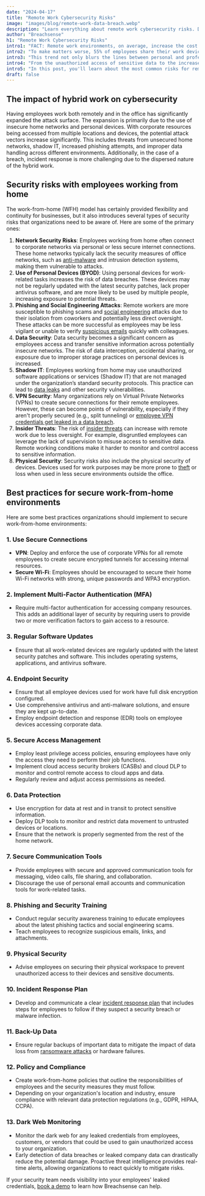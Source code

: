 ```yaml
---
date: "2024-04-17"
title: "Remote Work Cybersecurity Risks"
image: "images/blog/remote-work-data-breach.webp"
description: "Learn everything about remote work cybersecurity risks. Discover the steps needed to protect your organization from data breaches due to remote work."
author: "Breachsense"
h1: "Remote Work Cybersecurity Risks"
intro1: "FACT: Remote work environments, on average, increase the cost of a data breach by $137,000 ([IBM](https://www.ibm.com/security/digital-assets/cost-data-breach-report/1Cost%20of%20a%20Data%20Breach%20Report%202020.pdf))."
intro2: "To make matters worse, 55% of employees share their work devices with family for non-work related activities ([Proofpoint](https://www.proofpoint.com/us/security-awareness/post/employees-take-risks-when-using-corporate-devices-personal-tasks))."
intro3: "This trend not only blurs the lines between personal and professional life but also increases organizations' financial and security risks."
intro4: "From the unauthorized access of sensitive data to the increased risk of data breaches due to malware infections, the consequences can be severe."
intro5: "In this post, you'll learn about the most common risks for remote employees as well as how to protect your organization effectively."
draft: false
---
```

## The impact of hybrid work on cybersecurity

Having employees work both remotely and in the office has significantly expanded the attack surface. The expansion is primarily due to the use of insecure home networks and personal devices. With corporate resources being accessed from multiple locations and devices, the potential attack vectors increase significantly. This includes threats from unsecured home networks, shadow IT, increased phishing attempts, and improper data handling across different environments. Additionally, in the case of a breach, incident response is more challenging due to the dispersed nature of the hybrid work.

## Security risks with employees working from home

The work-from-home (WFH) model has certainly provided flexibility and continuity for businesses, but it also introduces several types of security risks that organizations need to be aware of. Here are some of the primary ones:

1. **Network Security Risks**: Employees working from home often connect to corporate networks via personal or less secure internet connections. These home networks typically lack the security measures of office networks, such as [anti-malware](https://www.breachsense.com/blog/malware-incident-response/) and intrusion detection systems, making them vulnerable to attacks.
2. **Use of Personal Devices (BYOD)**: Using personal devices for work-related tasks increases the risk of data breaches. These devices may not be regularly updated with the latest security patches, lack proper antivirus software, and are more likely to be used by multiple people, increasing exposure to potential threats.
3. **Phishing and Social Engineering Attacks**: Remote workers are more susceptible to phishing scams and [social engineering](https://www.breachsense.com/blog/data-breach-human-error/) attacks due to their isolation from coworkers and potentially less direct oversight. These attacks can be more successful as employees may be less vigilant or unable to verify [suspicious emails](https://www.breachsense.com/blog/email-threat-types/) quickly with colleagues.
4. **Data Security**: Data security becomes a significant concern as employees access and transfer sensitive information across potentially insecure networks. The risk of data interception, accidental sharing, or exposure due to improper storage practices on personal devices is increased.
5. **Shadow IT**: Employees working from home may use unauthorized software applications or services (Shadow IT) that are not managed under the organization’s standard security protocols. This practice can lead to [data leaks](https://www.breachsense.com/blog/data-breach-causes/) and other security vulnerabilities.
6. **VPN Security**: Many organizations rely on Virtual Private Networks (VPNs) to create secure connections for their remote employees. However, these can become points of vulnerability, especially if they aren't properly secured (e.g., split tunneling) or [employee VPN credentials get leaked in a data breach](https://www.breachsense.com/blog/prevent-third-party-data-breaches/).
7. **Insider Threats**: The risk of [insider threats](https://www.breachsense.com/blog/insider-threat-data-breach/) can increase with remote work due to less oversight. For example, disgruntled employees can leverage the lack of supervision to misuse access to sensitive data. Remote working conditions make it harder to monitor and control access to sensitive information.
8. **Physical Security**: Security risks also include the physical security of devices. Devices used for work purposes may be more prone to [theft](https://www.breachsense.com/blog/data-theft/) or loss when used in less secure environments outside the office.

## Best practices for secure work-from-home environments

Here are some best practices organizations should implement to secure work-from-home environments:

### 1. **Use Secure Connections**

- **VPN**: Deploy and enforce the use of corporate VPNs for all remote employees to create secure encrypted tunnels for accessing internal resources.
- **Secure Wi-Fi**: Employees should be encouraged to secure their home Wi-Fi networks with strong, unique passwords and WPA3 encryption.

### 2. **Implement Multi-Factor Authentication (MFA)**

- Require multi-factor authentication for accessing company resources. This adds an additional layer of security by requiring users to provide two or more verification factors to gain access to a resource.

### 3. **Regular Software Updates**

- Ensure that all work-related devices are regularly updated with the latest security patches and software. This includes operating systems, applications, and antivirus software.

### 4. **Endpoint Security**

- Ensure that all employee devices used for work have full disk encryption configured.
- Use comprehensive antivirus and anti-malware solutions, and ensure they are kept up-to-date.
- Employ endpoint detection and response (EDR) tools on employee devices accessing corporate data.

### 5. **Secure Access Management**

- Employ least privilege access policies, ensuring employees have only the access they need to perform their job functions.
- Implement cloud access security brokers (CASBs) and cloud DLP to monitor and control remote access to cloud apps and data.
- Regularly review and adjust access permissions as needed.

### 6. **Data Protection**

- Use encryption for data at rest and in transit to protect sensitive information.
- Deploy DLP tools to monitor and restrict data movement to untrusted devices or locations.
- Ensure that the network is properly segmented from the rest of the home network.

### 7. **Secure Communication Tools**

- Provide employees with secure and approved communication tools for messaging, video calls, file sharing, and collaboration.
- Discourage the use of personal email accounts and communication tools for work-related tasks.

### 8. **Phishing and Security Training**

- Conduct regular security awareness training to educate employees about the latest phishing tactics and social engineering scams.
- Teach employees to recognize suspicious emails, links, and attachments.

### 9. **Physical Security**

- Advise employees on securing their physical workspace to prevent unauthorized access to their devices and sensitive documents.

### 10. **Incident Response Plan**

- Develop and communicate a clear [incident response plan](https://www.breachsense.com/blog/data-breach-response-checklist/) that includes steps for employees to follow if they suspect a security breach or malware infection.

### 11. **Back-Up Data**

- Ensure regular backups of important data to mitigate the impact of data loss from [ransomware attacks](https://www.breachsense.com/blog/ransomware-attack-response-plan/) or hardware failures.

### 12. **Policy and Compliance**

- Create work-from-home policies that outline the responsibilities of employees and the security measures they must follow.
- Depending on your organization's location and industry, ensure compliance with relevant data protection regulations (e.g., GDPR, HIPAA, CCPA).

### 13. Dark Web Monitoring

- Monitor the dark web for any leaked credentials from employees, customers, or vendors that could be used to gain unauthorized access to your organization.
- Early detection of data breaches or leaked company data can drastically reduce the potential damage. Proactive threat intelligence provides real-time alerts, allowing organizations to react quickly to mitigate risks.

If your security team needs visibility into your employees' leaked credentials, [book a demo](https://www.breachsense.com/book-demo/) to learn how Breachsense can help.
